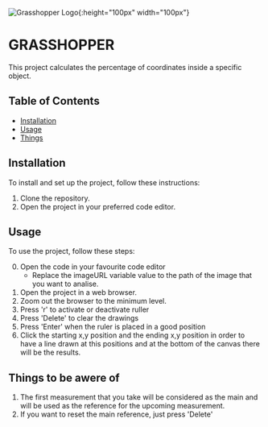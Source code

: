 ![Grasshopper Logo](https://cdn.icon-icons.com/icons2/2699/PNG/512/grasshopper_logo_icon_169067.png){:height="100px" width="100px"}
# GRASSHOPPER

This project calculates the percentage of coordinates inside a specific object.

## Table of Contents

- [Installation](#installation)
- [Usage](#usage)
- [Things](#Things)

## Installation

To install and set up the project, follow these instructions:

1. Clone the repository.
2. Open the project in your preferred code editor.

## Usage

To use the project, follow these steps:

0. Open the code in your favourite code editor
    - Replace the imageURL variable value to the path of the image that you want to analise.
1. Open the project in a web browser.
2. Zoom out the browser to the minimum level.
3. Press 'r' to activate or deactivate ruller
4. Press 'Delete' to clear the drawings
5. Press 'Enter' when the ruler is placed in a good position
6. Click the starting x,y position and the ending x,y position in order to have a line drawn at this positions and at the bottom of the canvas there will be the results.

## Things to be awere of
1. The first measurement that you take will be considered as the main and will be used as the reference for the upcoming measurement.
2. If you want to reset the main reference, just press 'Delete'